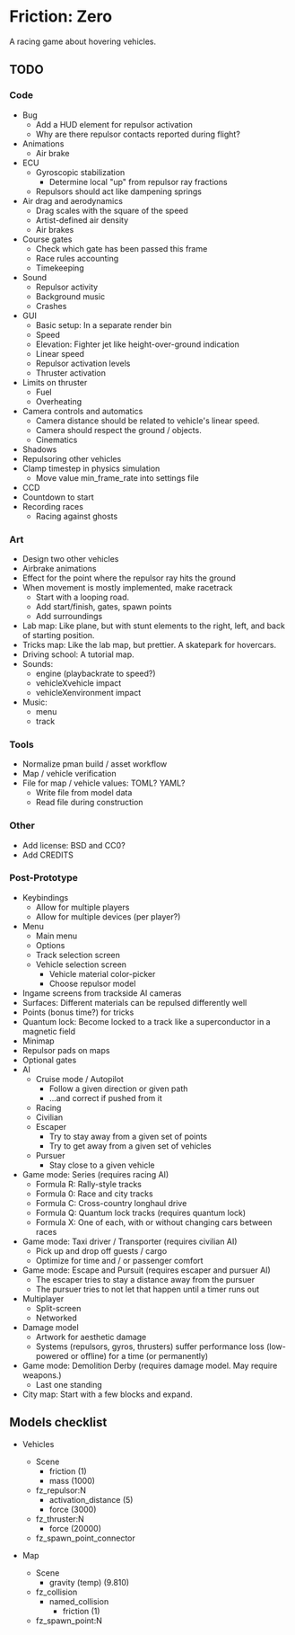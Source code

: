 Friction: Zero
==============

A racing game about hovering vehicles.


TODO
----

### Code

* Bug
  * Add a HUD element for repulsor activation
  * Why are there repulsor contacts reported during flight?
* Animations
  * Air brake
* ECU
  * Gyroscopic stabilization
    * Determine local "up" from repulsor ray fractions
  * Repulsors should act like dampening springs
* Air drag and aerodynamics
  * Drag scales with the square of the speed
  * Artist-defined air density
  * Air brakes
* Course gates
  * Check which gate has been passed this frame
  * Race rules accounting
  * Timekeeping
* Sound
  * Repulsor activity
  * Background music
  * Crashes
* GUI
  * Basic setup: In a separate render bin
  * Speed
  * Elevation: Fighter jet like height-over-ground indication
  * Linear speed
  * Repulsor activation levels
  * Thruster activation
* Limits on thruster
  * Fuel
  * Overheating
* Camera controls and automatics
  * Camera distance should be related to vehicle's linear speed.
  * Camera should respect the ground / objects.
  * Cinematics
* Shadows
* Repulsoring other vehicles
* Clamp timestep in physics simulation
  * Move value min_frame_rate into settings file
* CCD
* Countdown to start
* Recording races
  * Racing against ghosts


### Art

* Design two other vehicles
* Airbrake animations
* Effect for the point where the repulsor ray hits the ground
* When movement is mostly implemented, make racetrack
  * Start with a looping road.
  * Add start/finish, gates, spawn points
  * Add surroundings
* Lab map: Like plane, but with stunt elements to the right, left, and back of
  starting position.
* Tricks map: Like the lab map, but prettier. A skatepark for hovercars.
* Driving school: A tutorial map.
* Sounds:
  * engine (playbackrate to speed?)
  * vehicleXvehicle impact
  * vehicleXenvironment impact
* Music:
  * menu
  * track


### Tools

* Normalize pman build / asset workflow
* Map / vehicle verification
* File for map / vehicle values: TOML? YAML?
  * Write file from model data
  * Read file during construction


### Other

* Add license: BSD and CC0?
* Add CREDITS


### Post-Prototype

* Keybindings
  * Allow for multiple players
  * Allow for multiple devices (per player?)
* Menu
  * Main menu
  * Options
  * Track selection screen
  * Vehicle selection screen
    * Vehicle material color-picker
    * Choose repulsor model
* Ingame screens from trackside AI cameras
* Surfaces: Different materials can be repulsed differently well
* Points (bonus time?) for tricks
* Quantum lock: Become locked to a track like a superconductor in a magnetic
  field
* Minimap
* Repulsor pads on maps
* Optional gates
* AI
  * Cruise mode / Autopilot
    * Follow a given direction or given path
    * ...and correct if pushed from it
  * Racing
  * Civilian
  * Escaper
    * Try to stay away from a given set of points
    * Try to get away from a given set of vehicles
  * Pursuer
    * Stay close to a given vehicle
* Game mode: Series (requires racing AI)
  * Formula R: Rally-style tracks
  * Formula 0: Race and city tracks
  * Formula C: Cross-country longhaul drive
  * Formula Q: Quantum lock tracks (requires quantum lock)
  * Formula X: One of each, with or without changing cars between races
* Game mode: Taxi driver / Transporter (requires civilian AI)
  * Pick up and drop off guests / cargo
  * Optimize for time and / or passenger comfort
* Game mode: Escape and Pursuit (requires escaper and pursuer AI)
  * The escaper tries to stay a distance away from the pursuer
  * The pursuer tries to not let that happen until a timer runs out
* Multiplayer
  * Split-screen
  * Networked
* Damage model
  * Artwork for aesthetic damage
  * Systems (repulsors, gyros, thrusters) suffer performance loss (low-powered
    or offline) for a time (or permanently)
* Game mode: Demolition Derby (requires damage model. May require weapons.)
  * Last one standing
* City map: Start with a few blocks and expand.

Models checklist
----------------

* Vehicles
  * Scene
    * friction			(1)
    * mass			(1000)
  * fz_repulsor:N
    * activation_distance	(5)
    * force			(3000)
  * fz_thruster:N
    * force			(20000)
  * fz_spawn_point_connector

* Map
  * Scene
    * gravity (temp)		(9.810)
  * fz_collision
    * named_collision
      * friction		(1)
  * fz_spawn_point:N
